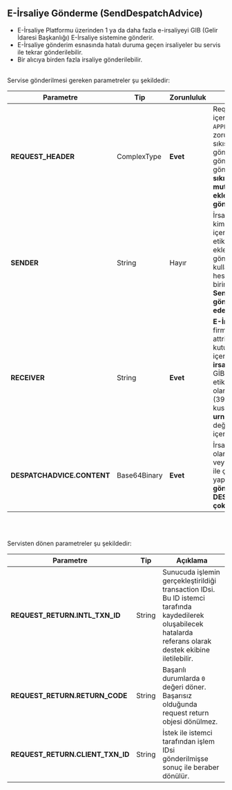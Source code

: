 ## E-İrsaliye Gönderme (SendDespatchAdvice)
* E-İrsaliye Platformu üzerinden 1 ya da daha fazla e-irsaliyeyi GIB (Gelir İdaresi Başkanlığı) E-İrsaliye
sistemine gönderir.
* E-İrsaliye gönderim esnasında hatalı duruma geçen irsaliyeler bu servis ile tekrar gönderilebilir.
* Bir alıcıya birden fazla irsaliye gönderilebilir.

<br>
Servise gönderilmesi gereken parametreler şu şekildedir:

Parametre | Tip         | Zorunluluk  | Açıklama
--------- | ----------- | ----------- | -----------
**REQUEST_HEADER** | ComplexType | **Evet** | Request Header objesi içerisinde `SESSION_ID` ve `APPLICATION_NAME` alanı zorunludur. İrsaliye sıkıştırılarak/ziplenerek gönderiliyorsa `COMPRESSED` alanı gönderilmeyebilir veya `Y` olarak gönderilebilir. **XML formatında sıkıştırılmadan yüklemek için mutlaka `COMPRESSED` eleman eklenmeli ve `N` değeri gönderilmelidir.**
**SENDER** | String | Hayır | İrsaliye gönderen tarafın vergi kimlik numarasını `vkn` attribute içerisine, gönderici birim etiketini `alias` attribute eklenmelidir. Eğer eleman gönderilmezse oturum açılan kullanıcının bağlı olduğu hesapta ki VKN ve gönderici birim etiketi kullanılacaktır. **Sender elemanı gönderilmesini tavsiye ederiz.**
**RECEIVER** | String | **Evet** | **E-İrsaliye mükellefi** ise firmanın VKN/TCKNosunu `vkn` attribute içerisine, posta kutusu etiketini `alias` attribute içerisine eklenmelidir. Eğer **E-irsaliye mükellefi** değil ise GİB'de tanımlanan sanal etikete gönderileceği için `vkn` olarak GİB'in VKNsi (3900892152), posta kusutusu olarakta GİB'de **urn:mail:irsaliyepk@gib.gov.tr** değerini `alias` attribute içerisine eklenmelidir.
**DESPATCHADVICE.CONTENT** | Base64Binary | **Evet** | İrsaliyenin Base64Binary olarak encode edilmiş XML veya Ziplenmiş içeriği. Bir istek ile çoklu XML gönderimi yapılabilir. **Birden fazla irsaliye göndermek için DESPATCHADVICE elemanı çoklanmalıdır.**


<br><br>

Servisten dönen parametreler şu şekildedir:

Parametre | Tip        | Açıklama
--------- | ----------- | -----------
**REQUEST_RETURN.INTL_TXN_ID** | String | Sunucuda işlemin gerçekleştirildiği transaction IDsi. Bu ID istemci tarafında kaydedilerek oluşabilecek hatalarda referans olarak destek ekibine iletilebilir.
**REQUEST_RETURN.RETURN_CODE** | String | Başarılı durumlarda `0` değeri döner. Başarısız olduğunda request return objesi dönülmez.
**REQUEST_RETURN.CLIENT_TXN_ID** | String | İstek ile istemci tarafından işlem IDsi gönderilmişse sonuç ile beraber dönülür.
